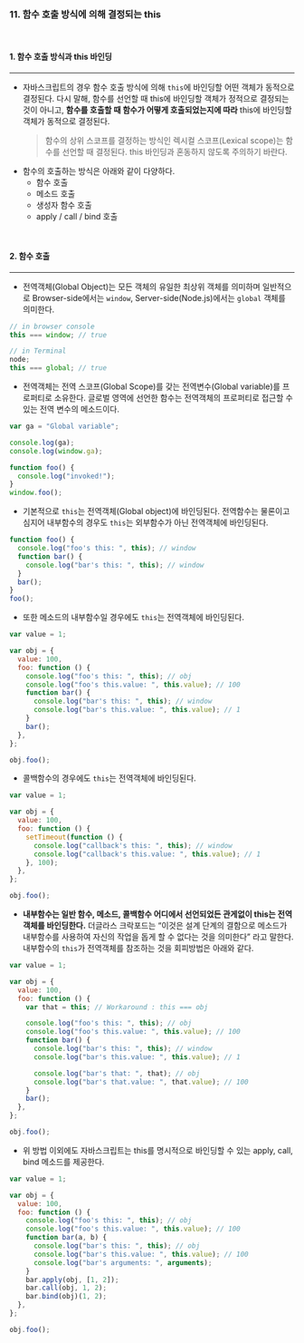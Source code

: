 ### 11. 함수 호출 방식에 의해 결정되는 this

<br>

#### 1. 함수 호출 방식과 this 바인딩

---

- 자바스크립트의 경우 함수 호출 방식에 의해 `this`에 바인딩할 어떤 객체가 동적으로 결정된다. 다시 말해, 함수를 선언할 때 this에 바인딩할 객체가 정적으로 결정되는 것이 아니고, **함수를 호출할 때 함수가 어떻게 호출되었는지에 따라** this에 바인딩할 객체가 동적으로 결정된다.
  > 함수의 상위 스코프를 결정하는 방식인 렉시컬 스코프(Lexical scope)는 함수를 선언할 때 결정된다. this 바인딩과 혼동하지 않도록 주의하기 바란다.
- 함수의 호출하는 방식은 아래와 같이 다양하다.
  - 함수 호출
  - 메소드 호출
  - 생성자 함수 호출
  - apply / call / bind 호출

<br>

#### 2. 함수 호출

---

- 전역객체(Global Object)는 모든 객체의 유일한 최상위 객체를 의미하며 일반적으로 Browser-side에서는 `window`, Server-side(Node.js)에서는 `global` 객체를 의미한다.

```javascript
// in browser console
this === window; // true

// in Terminal
node;
this === global; // true
```

- 전역객체는 전역 스코프(Global Scope)를 갖는 전역변수(Global variable)를 프로퍼티로 소유한다. 글로벌 영역에 선언한 함수는 전역객체의 프로퍼티로 접근할 수 있는 전역 변수의 메소드이다.

```javascript
var ga = "Global variable";

console.log(ga);
console.log(window.ga);

function foo() {
  console.log("invoked!");
}
window.foo();
```

- 기본적으로 `this`는 전역객체(Global object)에 바인딩된다. 전역함수는 물론이고 심지어 내부함수의 경우도 `this`는 외부함수가 아닌 전역객체에 바인딩된다.

```javascript
function foo() {
  console.log("foo's this: ", this); // window
  function bar() {
    console.log("bar's this: ", this); // window
  }
  bar();
}
foo();
```

- 또한 메소드의 내부함수일 경우에도 `this`는 전역객체에 바인딩된다.

```javascript
var value = 1;

var obj = {
  value: 100,
  foo: function () {
    console.log("foo's this: ", this); // obj
    console.log("foo's this.value: ", this.value); // 100
    function bar() {
      console.log("bar's this: ", this); // window
      console.log("bar's this.value: ", this.value); // 1
    }
    bar();
  },
};

obj.foo();
```

- 콜백함수의 경우에도 `this`는 전역객체에 바인딩된다.

```javascript
var value = 1;

var obj = {
  value: 100,
  foo: function () {
    setTimeout(function () {
      console.log("callback's this: ", this); // window
      console.log("callback's this.value: ", this.value); // 1
    }, 100);
  },
};

obj.foo();
```

- **내부함수는 일반 함수, 메소드, 콜백함수 어디에서 선언되었든 관게없이 this는 전역객체를 바인딩한다.** 더글라스 크락포드는 “이것은 설계 단계의 결함으로 메소드가 내부함수를 사용하여 자신의 작업을 돕게 할 수 없다는 것을 의미한다” 라고 말한다. 내부함수의 `this`가 전역객체를 참조하는 것을 회피방법은 아래와 같다.

```javascript
var value = 1;

var obj = {
  value: 100,
  foo: function () {
    var that = this; // Workaround : this === obj

    console.log("foo's this: ", this); // obj
    console.log("foo's this.value: ", this.value); // 100
    function bar() {
      console.log("bar's this: ", this); // window
      console.log("bar's this.value: ", this.value); // 1

      console.log("bar's that: ", that); // obj
      console.log("bar's that.value: ", that.value); // 100
    }
    bar();
  },
};

obj.foo();
```

- 위 방법 이외에도 자바스크립트는 this를 명시적으로 바인딩할 수 있는 apply, call, bind 메소드를 제공한다.

```javascript
var value = 1;

var obj = {
  value: 100,
  foo: function () {
    console.log("foo's this: ", this); // obj
    console.log("foo's this.value: ", this.value); // 100
    function bar(a, b) {
      console.log("bar's this: ", this); // obj
      console.log("bar's this.value: ", this.value); // 100
      console.log("bar's arguments: ", arguments);
    }
    bar.apply(obj, [1, 2]);
    bar.call(obj, 1, 2);
    bar.bind(obj)(1, 2);
  },
};

obj.foo();
```
